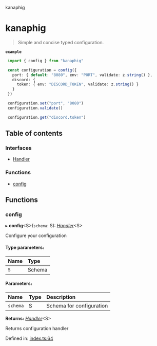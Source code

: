 kanaphig

# kanaphig

> Simple and concise typed configuration.

**`example`** 
```ts
 import { config } from "kanaphig"

 const configuration = config({
   port: { default: "8080", env: "PORT", validate: z.string() },
   discord: {
     token: { env: "DISCORD_TOKEN", validate: z.string() }
   }
 })

 configuration.set("port", "8080")
 configuration.validate()

 configuration.get("discord.token")
```

## Table of contents

### Interfaces

- [Handler](interfaces/handler.md)

### Functions

- [config](README.md#config)

## Functions

### config

▸ **config**<S\>(`schema`: S): [*Handler*](interfaces/handler.md)<S\>

Configure your configuration

#### Type parameters:

| Name | Type |
| :------ | :------ |
| `S` | Schema |

#### Parameters:

| Name | Type | Description |
| :------ | :------ | :------ |
| `schema` | S | Schema for configuration |

**Returns:** [*Handler*](interfaces/handler.md)<S\>

Returns configuration handler

Defined in: [index.ts:64](https://github.com/SagnikPradhan/kanaphig/blob/efd2d6e/source/index.ts#L64)
